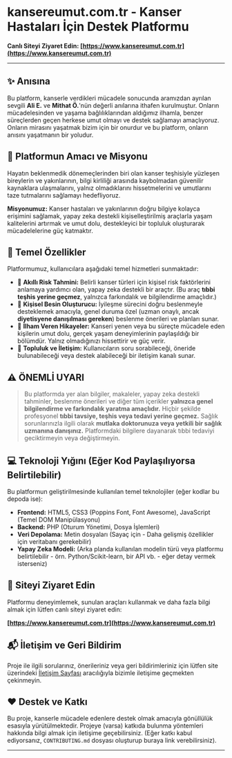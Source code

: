 # kansereumut.com.tr - Kanser Hastaları İçin Destek Platformu



**Canlı Siteyi Ziyaret Edin: [https://www.kansereumut.com.tr](https://www.kansereumut.com.tr)**

---


## ✨ Anısına

Bu platform, kanserle verdikleri mücadele sonucunda aramızdan ayrılan sevgili **Ali E.** ve **Mithat Ö.**'nün değerli anılarına ithafen kurulmuştur. Onların mücadelesinden ve yaşama bağlılıklarından aldığımız ilhamla, benzer süreçlerden geçen herkese umut olmayı ve destek sağlamayı amaçlıyoruz. Onların mirasını yaşatmak bizim için bir onurdur ve bu platform, onların anısını yaşatmanın bir yoludur.

## 🚀 Platformun Amacı ve Misyonu

Hayatın beklenmedik dönemeçlerinden biri olan kanser teşhisiyle yüzleşen bireylerin ve yakınlarının, bilgi kirliliği arasında kaybolmadan güvenilir kaynaklara ulaşmalarını, yalnız olmadıklarını hissetmelerini ve umutlarını taze tutmalarını sağlamayı hedefliyoruz.

**Misyonumuz:** Kanser hastaları ve yakınlarının doğru bilgiye kolayca erişimini sağlamak, yapay zeka destekli kişiselleştirilmiş araçlarla yaşam kalitelerini artırmak ve umut dolu, destekleyici bir topluluk oluşturarak mücadelelerine güç katmaktır.

## 🌟 Temel Özellikler

Platformumuz, kullanıcılara aşağıdaki temel hizmetleri sunmaktadır:

*   🧠 **Akıllı Risk Tahmini:** Belirli kanser türleri için kişisel risk faktörlerini anlamaya yardımcı olan, yapay zeka destekli bir araçtır. (Bu araç **tıbbi teşhis yerine geçmez**, yalnızca farkındalık ve bilgilendirme amaçlıdır.)
*   🥗 **Kişisel Besin Oluşturucu:** İyileşme sürecini doğru beslenmeyle desteklemek amacıyla, genel duruma özel (uzman onaylı, ancak **diyetisyene danışılması gereken**) beslenme önerileri ve planları sunar.
*   📖 **İlham Veren Hikayeler:** Kanseri yenen veya bu süreçte mücadele eden kişilerin umut dolu, gerçek yaşam deneyimlerinin paylaşıldığı bir bölümdür. Yalnız olmadığınızı hissettirir ve güç verir.
*   🤝 **Topluluk ve İletişim:** Kullanıcıların soru sorabileceği, öneride bulunabileceği veya destek alabileceği bir iletişim kanalı sunar.

## ⚠️ ÖNEMLİ UYARI

> Bu platformda yer alan bilgiler, makaleler, yapay zeka destekli tahminler, beslenme önerileri ve diğer tüm içerikler **yalnızca genel bilgilendirme ve farkındalık yaratma amaçlıdır.** Hiçbir şekilde profesyonel **tıbbi tavsiye, teşhis veya tedavi yerine geçmez.** Sağlık sorunlarınızla ilgili olarak **mutlaka doktorunuza veya yetkili bir sağlık uzmanına danışınız.** Platformdaki bilgilere dayanarak tıbbi tedaviyi geciktirmeyin veya değiştirmeyin.

## 💻 Teknoloji Yığını (Eğer Kod Paylaşılıyorsa Belirtilebilir)

Bu platformun geliştirilmesinde kullanılan temel teknolojiler (eğer kodlar bu depoda ise):

*   **Frontend:** HTML5, CSS3 (Poppins Font, Font Awesome), JavaScript (Temel DOM Manipülasyonu)
*   **Backend:** PHP (Oturum Yönetimi, Dosya İşlemleri)
*   **Veri Depolama:** Metin dosyaları (Sayaç için - Daha gelişmiş özellikler için veritabanı gerekebilir)
*   **Yapay Zeka Modeli:** (Arka planda kullanılan modelin türü veya platformu belirtilebilir - örn. Python/Scikit-learn, bir API vb. - eğer detay vermek isterseniz)

## 🔗 Siteyi Ziyaret Edin

Platformu deneyimlemek, sunulan araçları kullanmak ve daha fazla bilgi almak için lütfen canlı siteyi ziyaret edin:

**[https://www.kansereumut.com.tr](https://www.kansereumut.com.tr)**

## 📬 İletişim ve Geri Bildirim

Proje ile ilgili sorularınız, önerileriniz veya geri bildirimleriniz için lütfen site üzerindeki [İletişim Sayfası](https://www.kansereumut.com.tr/iletisim.php) aracılığıyla  bizimle iletişime geçmekten çekinmeyin.

## ❤️ Destek ve Katkı

Bu proje, kanserle mücadele edenlere destek olmak amacıyla gönüllülük esasıyla yürütülmektedir. Projeye (varsa) katkıda bulunma yöntemleri hakkında bilgi almak için iletişime geçebilirsiniz. (Eğer katkı kabul ediyorsanız, `CONTRIBUTING.md` dosyası oluşturup buraya link verebilirsiniz).

---


